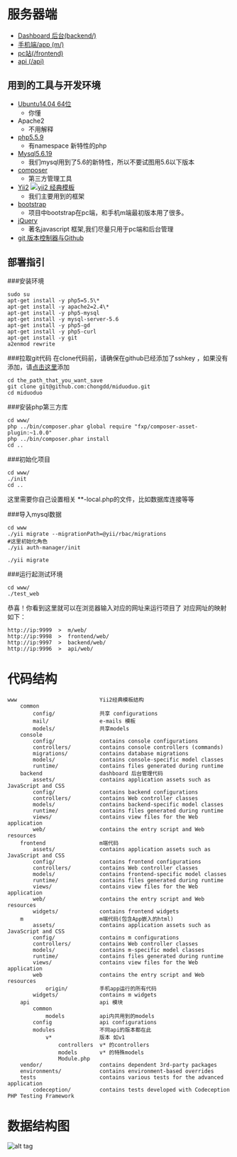 服务器端
===============================
* [Dashboard 后台(backend/)](./backend)
* [手机端/app (m/)](./m)
* [pc站(/frontend)](./frontend)
* [api (/api)](./api)

用到的工具与开发环境
-------------------------------
* [Ubuntu14.04 64位](http://www.ubuntu.com/server)
    * 你懂
* Apache2
    * 不用解释
* [php5.5.9](http://php.net/)
    * 有namespace 新特性的php
* [Mysql5.6.19](https://www.mysql.com/)
    * 我们mysql用到了5.6的新特性，所以不要试图用5.6以下版本
* [composer](https://getcomposer.org/)
    * 第三方管理工具
* [Yii2](http://www.yiiframework.com/doc-2.0/) [![yii2 经典模板](https://poser.pugx.org/yiisoft/yii2-app-advanced/v/stable.png)](https://packagist.org/packages/yiisoft/yii2-app-advanced)
    * 我们主要用到的框架
* [bootstrap](http://getbootstrap.com/css/)
    * 项目中bootstrap在pc端，和手机m端最初版本用了很多。
* [jQuery](https://jquery.com/)
    * 著名javascript 框架,我们尽量只用于pc端和后台管理
* [git 版本控制器与Github](https://github.com/)

部署指引
------------------------------
###安装环境
```
sudo su
apt-get install -y php5=5.5\*
apt-get install -y apache2=2.4\*
apt-get install -y php5-mysql
apt-get install -y mysql-server-5.6
apt-get install -y php5-gd
apt-get install -y php5-curl
apt-get install -y git
a2enmod rewrite
```

###拉取git代码
在clone代码前，请确保在github已经添加了sshkey ，如果没有添加，请[点击这里](https://github.com/settings/ssh)添加
```
cd the_path_that_you_want_save
git clone git@github.com:chongdd/miduoduo.git
cd miduoduo
```

###安装php第三方库
```
cd www/
php ../bin/composer.phar global require "fxp/composer-asset-plugin:~1.0.0"
php ../bin/composer.phar install
cd ..
```

###初始化项目
```
cd www/
./init
cd ..
```
这里需要你自己设置相关 **-local.php的文件，比如数据库连接等等


###导入mysql数据
```
cd www
./yii migrate --migrationPath=@yii/rbac/migrations
#这里初始化角色
./yii auth-manager/init

./yii migrate

```

###运行起测试环境
```
cd www/
./test_web
```
恭喜！你看到这里就可以在浏览器输入对应的网址来运行项目了
对应网址的映射如下：
```
http://ip:9999  >  m/web/ 
http://ip:9998  >  frontend/web/ 
http://ip:9997  >  backend/web/ 
http://ip:9996  >  api/web/ 
```


代码结构
===============================

```
www                          Yii2经典模板结构
    common
        config/              共享 configurations
        mail/                e-mails 模板
        models/              共享models
    console
        config/              contains console configurations
        controllers/         contains console controllers (commands)
        migrations/          contains database migrations
        models/              contains console-specific model classes
        runtime/             contains files generated during runtime
    backend                  dashboard 后台管理代码
        assets/              contains application assets such as JavaScript and CSS
        config/              contains backend configurations
        controllers/         contains Web controller classes
        models/              contains backend-specific model classes
        runtime/             contains files generated during runtime
        views/               contains view files for the Web application
        web/                 contains the entry script and Web resources
    frontend                 m端代码
        assets/              contains application assets such as JavaScript and CSS
        config/              contains frontend configurations
        controllers/         contains Web controller classes
        models/              contains frontend-specific model classes
        runtime/             contains files generated during runtime
        views/               contains view files for the Web application
        web/                 contains the entry script and Web resources
        widgets/             contains frontend widgets
    m                        m端代码(包含App嵌入的html)
        assets/              contains application assets such as JavaScript and CSS
        config/              contains m configurations
        controllers/         contains Web controller classes
        models/              contains m-specific model classes
        runtime/             contains files generated during runtime
        views/               contains view files for the Web application
        web                  contains the entry script and Web resources
            origin/          手机app运行的所有代码
        widgets/             contains m widgets
    api                      api 模块
        common
            models           api内共用到的models
        config               api configurations
        modules              不同api的版本都在此
            v*               版本 如v1
                controllers  v* 的controllers
                models       v* 的特殊models
                Module.php   
    vendor/                  contains dependent 3rd-party packages
    environments/            contains environment-based overrides
    tests                    contains various tests for the advanced application
        codeception/         contains tests developed with Codeception PHP Testing Framework
```

数据结构图
===============================
![alt tag](http://7xjr6t.com1.z0.glb.clouddn.com/sql-struct.png)

